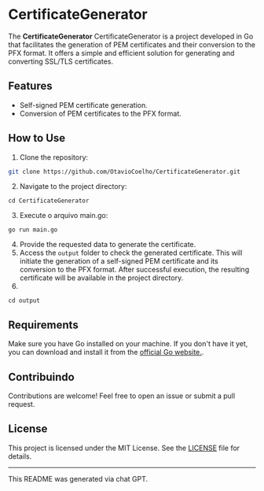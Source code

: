 # CertificateGenerator

The **CertificateGenerator** CertificateGenerator is a project developed in Go that facilitates the generation of PEM certificates and their conversion to the PFX format. It offers a simple and efficient solution for generating and converting SSL/TLS certificates.

## Features

- Self-signed PEM certificate generation.
- Conversion of PEM certificates to the PFX format.

## How to Use

1. Clone the repository:

```bash
git clone https://github.com/OtavioCoelho/CertificateGenerator.git
```

2. Navigate to the project directory:

```
cd CertificateGenerator
```

3. Execute o arquivo main.go:

```
go run main.go
```

4. Provide the requested data to generate the certificate.
5. Access the `output` folder to check the generated certificate. This will initiate the generation of a self-signed PEM certificate and its conversion to the PFX format. After successful execution, the resulting certificate will be available in the project directory.
6. 
```
cd output
```

## Requirements

Make sure you have Go installed on your machine. If you don't have it yet, you can download and install it from the [official Go website.](https://golang.org/).

## Contribuindo

Contributions are welcome! Feel free to open an issue or submit a pull request.

## License

This project is licensed under the MIT License. See the [LICENSE](LICENSE) file for details.

---

This README was generated via chat GPT.